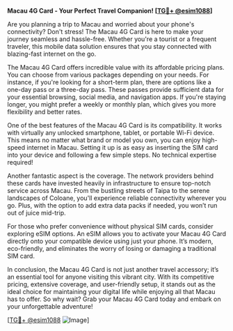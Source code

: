 **Macau 4G Card - Your Perfect Travel Companion! [[TG💪+ @esim1088](https://t.me/s/esim1088)]**

Are you planning a trip to Macau and worried about your phone's connectivity? Don't stress! The Macau 4G Card is here to make your journey seamless and hassle-free. Whether you're a tourist or a frequent traveler, this mobile data solution ensures that you stay connected with blazing-fast internet on the go.

The Macau 4G Card offers incredible value with its affordable pricing plans. You can choose from various packages depending on your needs. For instance, if you're looking for a short-term plan, there are options like a one-day pass or a three-day pass. These passes provide sufficient data for your essential browsing, social media, and navigation apps. If you're staying longer, you might prefer a weekly or monthly plan, which gives you more flexibility and better rates.

One of the best features of the Macau 4G Card is its compatibility. It works with virtually any unlocked smartphone, tablet, or portable Wi-Fi device. This means no matter what brand or model you own, you can enjoy high-speed internet in Macau. Setting it up is as easy as inserting the SIM card into your device and following a few simple steps. No technical expertise required!

Another fantastic aspect is the coverage. The network providers behind these cards have invested heavily in infrastructure to ensure top-notch service across Macau. From the bustling streets of Taipa to the serene landscapes of Coloane, you'll experience reliable connectivity wherever you go. Plus, with the option to add extra data packs if needed, you won’t run out of juice mid-trip.

For those who prefer convenience without physical SIM cards, consider exploring eSIM options. An eSIM allows you to activate your Macau 4G Card directly onto your compatible device using just your phone. It’s modern, eco-friendly, and eliminates the worry of losing or damaging a traditional SIM card. 

In conclusion, the Macau 4G Card is not just another travel accessory; it’s an essential tool for anyone visiting this vibrant city. With its competitive pricing, extensive coverage, and user-friendly setup, it stands out as the ideal choice for maintaining your digital life while enjoying all that Macau has to offer. So why wait? Grab your Macau 4G Card today and embark on your unforgettable adventure! 

[[TG💪+ @esim1088](https://t.me/s/esim1088) ![Image](https://i.postimg.cc/Y0z9fWf4/image.png)]